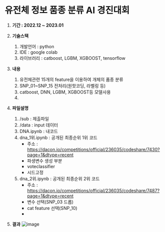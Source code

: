 # 유전체 정보 품종 분류 AI 경진대회

1. **기간 : 2022.12 ~ 2023.01** 

2. **기술스택**
    1. 개발언어 : python
    2. IDE : google colab
    3. 라이브러리 : catboost, LGBM, XGBOOST, tensorflow
 
3. **내용**
    1. 유전체관련 15개의 feature을 이용하여 개체의 품종 분류
    2. SNP_01~SNP_15 전처리(원핫코딩, 라벨링 등)
    3. catboost, DNN, LGBM, XGBOOST등 모델사용
    4. 
4. **파일설명**
    1. /sub : 제출파일
    2. /data : input 데이터
    3. DNA.ipynb : 내코드
    4. dna_1위.ipynb : 공개된 최종순위 1위 코드  
        - 주소 : https://dacon.io/competitions/official/236035/codeshare/7430?page=1&dtype=recent
        - 파생변수 생성 부분
        - voteclassifier 
        - 시드고정
    5. dna_2위.ipynb : 공개된 최종순위 2위 코드  
        - 주소 : https://dacon.io/competitions/official/236035/codeshare/7487?page=1&dtype=recent
        - 변수 선택(SNP_03 드롭)
        - cat feature 선택(SNP_10)
        - 
5. **결과**
  ![image](https://user-images.githubusercontent.com/50386280/219067153-b6a03905-5968-4aca-892a-bbb0a5cb0878.png)
